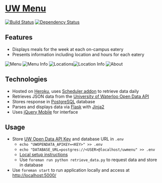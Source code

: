 # [UW Menu](http://uwmenu.alykhan.com)

[![Build Status](https://travis-ci.org/alykhank/FoodMenu.svg?branch=master)](https://travis-ci.org/alykhank/FoodMenu)
[![Dependency Status](https://gemnasium.com/alykhank/FoodMenu.svg)](https://gemnasium.com/alykhank/FoodMenu)

## Features

* Displays meals for the week at each on-campus eatery
* Presents information including location and hours for each eatery

![Menu](img/menu.png) ![Menu Info](img/menuinfo.png)
![Locations](img/locations.png)![Location Info](img/locationinfo.png)
![About](img/about.png)


## Technologies

* Hosted on [Heroku](http://www.heroku.com/), uses [Scheduler addon](https://addons.heroku.com/scheduler) to retrieve data daily
* Retrieves JSON data from the [University of Waterloo Open Data API](http://api.uwaterloo.ca/)
* Stores response in [PostgreSQL](https://addons.heroku.com/heroku-postgresql) database
* Parses and displays data via [Flask](http://flask.pocoo.org/) with [Jinja2](http://jinja.pocoo.org/)
* Uses [jQuery Mobile](http://jquerymobile.com/) for interface


## Usage

* Store [UW Open Data API Key](http://api.uwaterloo.ca/#!/keygen) and database URL in `.env`
	* `echo "UWOPENDATA_APIKEY=<KEY>" >> .env`
	* `echo "DATABASE_URL=postgres://<USER>@localhost/uwmenu" >> .env`
	* [Local setup instructions](https://devcenter.heroku.com/articles/config-vars#local-setup)
	* Use `foreman run python retrieve_data.py` to request data and store in database
* Use `foreman start` to run application locally and access at [http://localhost:5000/](http://localhost:5000/)
